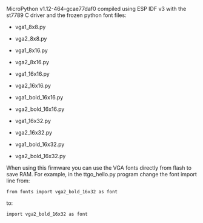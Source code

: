 MicroPython v1.12-464-gcae77daf0 compiled using ESP IDF v3
with the st7789 C driver and the frozen python font files:

- vga1_8x8.py
- vga2_8x8.py

- vga1_8x16.py
- vga2_8x16.py

- vga1_16x16.py
- vga2_16x16.py

- vga1_bold_16x16.py
- vga2_bold_16x16.py

- vga1_16x32.py
- vga2_16x32.py

- vga1_bold_16x32.py
- vga2_bold_16x32.py

When using this firmware you can use the VGA fonts directly from flash to
save RAM. For example, in the ttgo_hello.py program change the font import
line from:

`from fonts import vga2_bold_16x32 as font`

to:

`import vga2_bold_16x32 as font`
